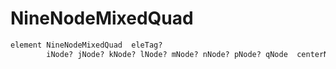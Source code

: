 # NineNodeMixedQuad


```tcl
element NineNodeMixedQuad  eleTag? 
        iNode? jNode? kNode? lNode? mNode? nNode? pNode? qNode  centerNode
```

